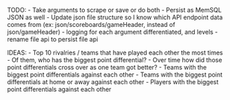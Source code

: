 TODO:
    - Take arguments to scrape or save or do both
    - Persist as MemSQL JSON as well
    - Update json file structure so I know which API endpoint data comes
      from (ex: json/scoreboards/gameHeader, instead of json/gameHeader)
    - logging for each argument differentiated, and levels
    - rename file api to persist file api

IDEAS:
    - Top 10 rivalries / teams that have played each other the most
      times
    - Of them, who has the biggest point differential?
    - Over time how did those point differentials cross over as one team
      got better?
    - Teams with the biggest point differentials against each other
    - Teams with the biggest point differentials at home or away against each other
    - Players with the biggest point differentials against each other

